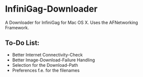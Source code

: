 InfiniGag-Downloader
====================

A Downloader for InfiniGag for Mac OS X. Uses the AFNetworking Framework.

## To-Do List:
* Better Internet Connectivity-Check
* Better Image-Download-Failure Handling
* Selection for the Download-Path
* Preferences f.e. for the filenames